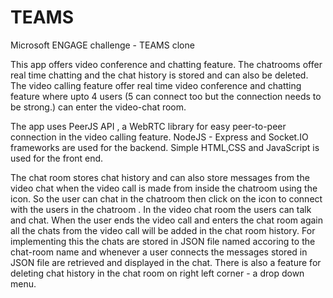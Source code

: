 # TEAMS
Microsoft ENGAGE challenge - TEAMS clone

This app offers video conference and chatting feature. The chatrooms offer real time chatting and the chat history is stored and can also be deleted. 
The video calling feature offer real time video conference and chatting feature where upto 4 users (5 can connect too but the connection needs to be strong.) can enter the video-chat room.

The app uses PeerJS API , a WebRTC library for easy peer-to-peer connection in the video calling feature.
NodeJS - Express and Socket.IO frameworks are used for the backend. Simple HTML,CSS and JavaScript is used for the front end.

The chat room stores chat history and can also store messages from the video chat when the video call is made from inside the chatroom using the icon.
So the user can chat in the chatroom then click on the icon to connect with the users in the chatroom . In the video chat room the users can talk and chat. When the user ends the video call and enters the chat room again all the chats from the video call will be added in the chat room history.
For implementing this the chats are stored in JSON file named accoring to the chat-room name and whenever a user connects the messages stored in JSON file are retrieved and displayed in the chat.
There is also a feature for deleting chat history in the chat room on right left corner - a drop down menu.
